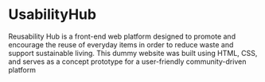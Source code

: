 # UsabilityHub
Reusability Hub is a front-end web platform designed to promote and encourage the reuse of everyday items in order to reduce waste and support sustainable living. This dummy website was built using HTML, CSS, and serves as a concept prototype for a user-friendly community-driven platform
